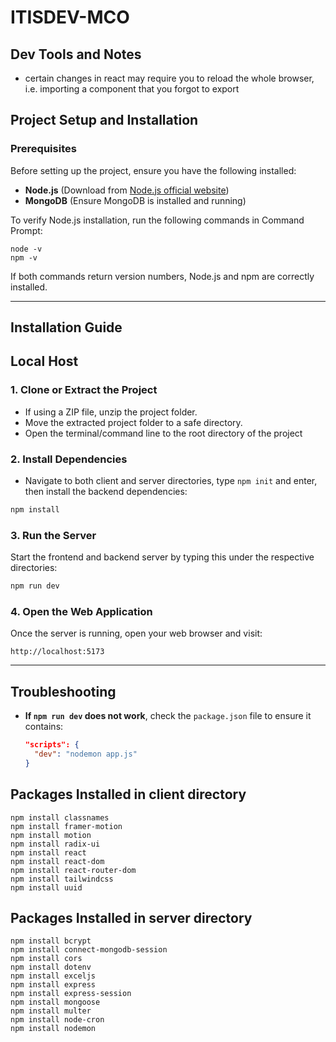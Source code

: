 # ITISDEV-MCO

## Dev Tools and Notes
- certain changes in react may require you to reload the whole browser, i.e. importing a component that you forgot to export

## Project Setup and Installation

### Prerequisites
Before setting up the project, ensure you have the following installed:
- **Node.js** (Download from [Node.js official website](https://nodejs.org/))
- **MongoDB** (Ensure MongoDB is installed and running)

To verify Node.js installation, run the following commands in Command Prompt:
```
node -v
npm -v
```
If both commands return version numbers, Node.js and npm are correctly installed.

---

## Installation Guide

## Local Host
### 1. Clone or Extract the Project
- If using a ZIP file, unzip the project folder.
- Move the extracted project folder to a safe directory.
- Open the terminal/command line to the root directory of the project

### 2. Install Dependencies
- Navigate to both client and server directories, type `npm init` and enter, then install the backend dependencies:
```sh
npm install
```

### 3. Run the Server
Start the frontend and backend server by typing this under the respective directories:
```sh
npm run dev
```

### 4. Open the Web Application
Once the server is running, open your web browser and visit:
```
http://localhost:5173
```

---

## Troubleshooting
- **If `npm run dev` does not work**, check the `package.json` file to ensure it contains:
  ```json
  "scripts": {
    "dev": "nodemon app.js"
  }
  ```
  
## Packages Installed in client directory
```
npm install classnames
npm install framer-motion
npm install motion
npm install radix-ui
npm install react
npm install react-dom
npm install react-router-dom
npm install tailwindcss
npm install uuid
```

## Packages Installed in server directory
```
npm install bcrypt
npm install connect-mongodb-session
npm install cors
npm install dotenv
npm install exceljs
npm install express
npm install express-session
npm install mongoose
npm install multer
npm install node-cron
npm install nodemon
```
